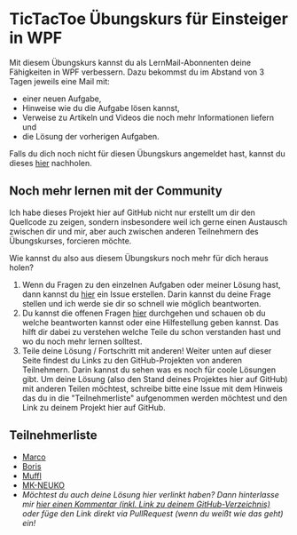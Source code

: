 # TicTacToe Übungskurs für Einsteiger in WPF

Mit diesem Übungskurs kannst du als LernMail-Abonnenten deine Fähigkeiten in WPF verbessern. Dazu bekommst du im Abstand von 3 Tagen jeweils eine Mail mit:
- einer neuen Aufgabe, 
- Hinweise wie du die Aufgabe lösen kannst,
- Verweise zu Artikeln und Videos die noch mehr Informationen liefern und 
- die Lösung der vorherigen Aufgaben. 

Falls du dich noch nicht für diesen Übungskurs angemeldet hast, kannst du dieses [hier](https://www.lernmoment.de) nachholen.

## Noch mehr lernen mit der Community
Ich habe dieses Projekt hier auf GitHub nicht nur erstellt um dir den Quellcode zu zeigen, sondern insbesondere weil ich gerne einen Austausch zwischen dir und mir, aber auch zwischen anderen Teilnehmern des Übungskurses, forcieren möchte.

Wie kannst du also aus diesem Übungskurs noch mehr für dich heraus holen?

1. Wenn du Fragen zu den einzelnen Aufgaben oder meiner Lösung hast, dann kannst du [hier](https://github.com/LernMoment/tictactoe-wpf/issues/new) ein Issue erstellen. Darin kannst du deine Frage stellen und ich werde sie dir so schnell wie möglich beantworten.
2. Du kannst die offenen Fragen [hier](https://github.com/LernMoment/tictactoe-wpf/issues) durchgehen und schauen ob du welche beantworten kannst oder eine Hilfestellung geben kannst. Das hilft dir dabei zu verstehen welche Teile du schon verstanden hast und wo du noch mehr lernen solltest.
3. Teile deine Lösung / Fortschritt mit anderen! Weiter unten auf dieser Seite findest du Links zu den GitHub-Projekten von anderen Teilnehmern. Darin kannst du sehen was es noch für coole Lösungen gibt. Um deine Lösung (also den Stand deines Projektes hier auf GitHub) mit anderen Teilen möchtest, schreibe bitte eine Issue mit dem Hinweis das du in die "Teilnehmerliste" aufgenommen werden möchtest und den Link zu deinem Projekt hier auf GitHub.

## Teilnehmerliste
- [Marco](https://github.com/20Marco20/TicTacToe)
- [Boris](https://github.com/BorisPaffenhoz/Tic-Tac-Toe)
- [Muffl](https://github.com/Muffl/Wpf_TicTacToe)
- [MK-NEUKO](https://github.com/MK-NEUKO/TicTacToeOOP)
- *Möchtest du auch deine Lösung hier verlinkt haben? Dann hinterlasse mir [hier einen Kommentar (inkl. Link zu deinem GitHub-Verzeichnis)](https://github.com/LernMoment/tictactoe-wpf/issues/2) oder füge den Link direkt via PullRequest (wenn du weißt wie das geht) ein!*
